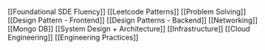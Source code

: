 [[Foundational SDE Fluency]]
[[Leetcode Patterns]]
[[Problem Solving]]
[[Design Pattern - Frontend]]
[[Design Patterns - Backend]]
[[Networking]]
[[Mongo DB]]
[[System Design + Architecture]]
[[Infrastructure]]
[[Cloud Engineering]]
[[Engineering Practices]]


